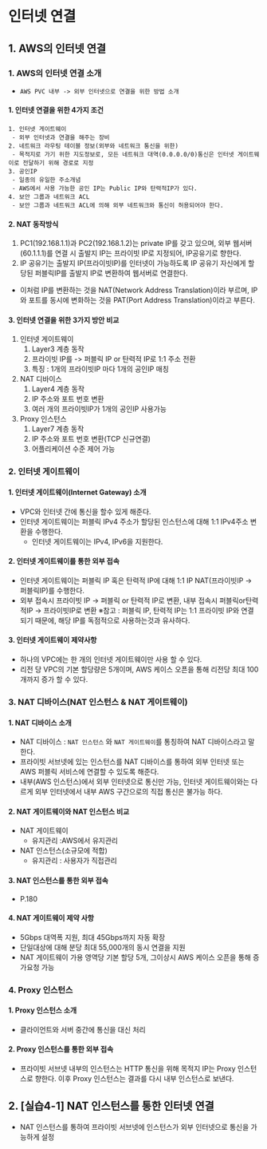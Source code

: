 # 인터넷 연결
## 1. AWS의 인터넷 연결
### 1. AWS의 인터넷 연결 소개
- `AWS PVC 내부 -> 외부 인터넷으로 연결을 위한 방법 소개`

#### 1. 인터넷 연결을 위한 4가지 조건
````
1. 인터넷 게이트웨이
 - 외부 인터넷과 연결을 해주는 장비
2. 네트워크 라우팅 테이블 정보(외부와 네트워크 통신을 위한)
 - 목적지로 가기 위한 지도정보로, 모든 네트워크 대역(0.0.0.0/0)통신은 인터넷 게이트웨이로 전달하기 위해 경로로 지정
3. 공인IP
 - 일종의 유일한 주소개념
 - AWS에서 사용 가능한 공인 IP는 Public IP와 탄력적IP가 있다.
4. 보안 그룹과 네트워크 ACL
 - 보안 그룹과 네트워크 ACL에 의해 외부 네트워크와 통신이 허용되어야 한다.
````
#### 2. NAT 동작방식
1. PC1(192.168.1.1)과 PC2(192.168.1.2)는 private IP를 갖고 있으며, 외부 웹서버(60.1.1.1)를 연결 시 출발지 IP는 프라이빗 IP로 지정되어, IP공유기로 향한다.
2. IP 공유기는 출발지 IP(프라이빗IP)를 인터넷이 가능하도록 IP 공유기 자신에게 할당된 퍼블릭IP를 출발지 IP로 변환하여 웹서버로 연결한다.

- 이처럼 IP를 변환하는 것을 NAT(Network Address Translation)이라 부르며, IP와 포트를 동시에 변화하는 것을 PAT(Port Address Translation)이라고 부른다.

#### 3. 인터넷 연결을 위한 3가지 방안 비교
1. 인터넷 게이트웨이
   1. Layer3 계층 동작
   2. 프라이빗 IP를 -> 퍼블릭 IP or 탄력적 IP로 1:1 주소 전환
   3. 특징 : 1개의 프라이빗IP 마다 1개의 공인IP 매칭
2. NAT 디바이스
   1. Layer4 계층 동작
   2. IP 주소와 포트 번호 변환
   3. 여러 개의 프라이빗IP가 1개의 공인IP 사용가능
3. Proxy 인스턴스
   1. Layer7 계층 동작
   2. IP 주소와 포트 번호 변환(TCP 신규연결)
   3. 어플리케이션 수준 제어 가능

### 2. 인터넷 게이트웨이
#### 1. 인터넷 게이트웨이(Internet Gateway) 소개
- VPC와 인터넷 간에 통신을 할수 있게 해준다.
- 인터넷 게이트웨이는 퍼블릭 IPv4 주소가 할당된 인스턴스에 대해 1:1 IPv4주소 변환을 수행한다.
  - 인터넷 게이트웨이는 IPv4, IPv6을 지원한다.

#### 2. 인터넷 게이트웨이를 통한 외부 접속
- 인터넷 게이트웨이는 퍼블릭 IP 혹은 탄력적 IP에 대해 1:1 IP NAT(프라이빗IP -> 퍼블릭IP)를 수행한다.
- 외부 접속시 프라이빗 IP -> 퍼블릭 or 탄력적 IP로 변환, 내부 접속시 퍼블릭or탄력적IP -> 프라이빗IP로 변환
※참고 : 퍼블릭 IP, 탄력적 IP는 1:1 프라이빗 IP와 연결되기 때문에, 해당 IP를 독점적으로 사용하는것과 유사하다.

#### 3. 인터넷 게이트웨이 제약사항
- 하나의 VPC에는 한 개의 인터넷 게이트웨이만 사용 할 수 있다.
- 리전 당 VPC의 기본 할당량은 5개이며, AWS 케이스 오픈을 통해 리전당 최대 100개까지 증가 할 수 있다.

### 3. NAT 디바이스(NAT 인스턴스 & NAT 게이트웨이)
#### 1. NAT 디바이스 소개
- NAT 디바이스 : `NAT 인스턴스` 와 `NAT 게이트웨이`를 통칭하여 NAT 디바이스라고 말한다.
- 프라이빗 서브넷에 있는 인스턴스를 NAT 디바이스를 통하여 외부 인터넷 또는 AWS 퍼블릭 서비스에 연결할 수 있도록 해준다.
- 내부(AWS 인스턴스)에서 외부 인터넷으로 통신만 가능, 인터넷 게이트웨이와는 다르게 외부 인터넷에서 내부 AWS 구간으로의 직접 통신은 불가능 하다.

#### 2. NAT 게이트웨이와 NAT 인스턴스 비교
- NAT 게이트웨이
  - 유지관리 :AWS에서 유지관리
- NAT 인스턴스(소규모에 적합)
  - 유지관리 : 사용자가 직접관리

#### 3. NAT 인스턴스를 통한 외부 접속
- P.180

#### 4. NAT 게이트웨이 제약 사항
- 5Gbps 대역폭 지원, 최대 45Gbps까지 자동 확장
- 단일대상에 대해 분당 최대 55,000개의 동시 연결을 지원
- NAT 게이트웨이 가용 영역당 기본 할당 5개, 그이상시 AWS 케이스 오픈을 통해 증가요청 가능

### 4. Proxy 인스턴스
#### 1. Proxy 인스턴스 소개
- 클라이언트와 서버 중간에 통신을 대신 처리

#### 2. Proxy 인스턴스를 통한 외부 접속
- 프라이빗 서브넷 내부의 인스턴스는 HTTP 통신을 위해 목적지 IP는 Proxy 인스턴스로 향한다. 이후 Proxy 인스턴스는 결과를 다시 내부 인스턴스로 보낸다.

## 2. [실습4-1] NAT 인스턴스를 통한 인터넷 연결
- NAT 인스턴스를 통하여 프라이빗 서브넷에 인스턴스가 외부 인터넷으로 통신을 가능하게 설정

